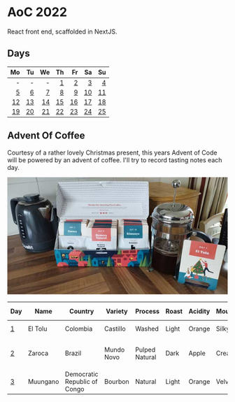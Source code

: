 # AoC 2022

React front end, scaffolded in NextJS.

## Days

|                   Mo |                   Tu |                   We |                   Th |                   Fr |                   Sa |                   Su |
|---------------------:|---------------------:|---------------------:|---------------------:|---------------------:|---------------------:|---------------------:|
|                    - |                    - |                    - |   [1](lib/days/day1) |   [2](lib/days/day2) |   [3](lib/days/day3) |   [4](lib/days/day4) |
|   [5](lib/days/day5) |   [6](lib/days/day6) |   [7](lib/days/day7) |   [8](lib/days/day8) |   [9](lib/days/day9) | [10](lib/days/day10) | [11](lib/days/day11) |
| [12](lib/days/day12) | [13](lib/days/day13) | [14](lib/days/day14) | [15](lib/days/day15) | [16](lib/days/day16) | [17](lib/days/day17) | [18](lib/days/day18) |
| [19](lib/days/day19) | [20](lib/days/day20) | [21](lib/days/day21) | [22](lib/days/day22) | [23](lib/days/day23) | [24](lib/days/day24) | [25](lib/days/day25) |


## Advent Of Coffee

Courtesy of a rather lovely Christmas present, this years Advent of Code will be powered by an advent of coffee. I'll try to record tasting notes each day.

![Advent of Coffee](public/adventofcoffee.jpg)


| Day                             | Name     | Country                      | Variety    | Process        | Roast | Acidity | Mouthfeel | Hints of...                 | Score / 10 |
|---------------------------------|----------|------------------------------|------------|----------------|-------|---------|-----------|-----------------------------|------------|
| [1](lib/days/day1#coffee-notes) | El Tolu  | Colombia                     | Castillo   | Washed         | Light | Orange  | Silky     | Lavender & Honey            | 5          |
| [2](lib/days/day2#coffee-notes) | Zaroca   | Brazil                       | Mundo Novo | Pulped Natural | Dark  | Apple   | Creamy    | Dark chocolate & cocoa nibs | 6          |
| [3](lib/days/day3#coffee-notes) | Muungano | Democratic Republic of Congo | Bourbon    | Natural        | Light | Orange  | Velvety   | Maraschino Cherries         | 4          |
